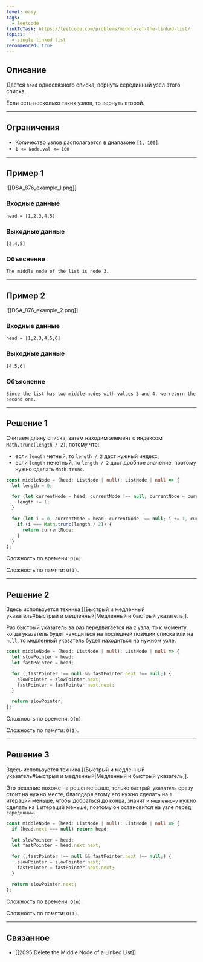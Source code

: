 ```yaml
---
level: easy
tags:
  - leetcode
linkToTask: https://leetcode.com/problems/middle-of-the-linked-list/
topics:
  - single linked list
recommended: true
---
```

## Описание

Дается `head` односвязного списка, вернуть серединный узел этого списка.

Если есть несколько таких узлов, то вернуть второй.

---
## Ограничения

- Количество узлов располагается в диапазоне `[1, 100]`.
- `1 <= Node.val <= 100`

---
## Пример 1

![[DSA_876_example_1.png]]
### Входные данные

```
head = [1,2,3,4,5]
```
### Выходные данные

```
[3,4,5]
```
### Объяснение

```
The middle node of the list is node 3.
```

---
## Пример 2

![[DSA_876_example_2.png]]
### Входные данные

```
head = [1,2,3,4,5,6]
```
### Выходные данные

```
[4,5,6]
```
### Объяснение

```
Since the list has two middle nodes with values 3 and 4, we return the second one.
```

---
## Решение 1

Считаем длину списка, затем находим элемент с индексом `Math.trunc(length / 2)`, потому что:
- если `length` четный, то `length / 2` даст нужный индекс;
- если `length` нечетный, то `length / 2` даст дробное значение, поэтому нужно сделать `Math.trunc`.

```typescript
const middleNode = (head: ListNode | null): ListNode | null => {
  let length = 0;

  for (let currentNode = head; currentNode !== null; currentNode = currentNode.next) {
    length += 1;
  }

  for (let i = 0, currentNode = head; currentNode !== null; i += 1, currentNode = currentNode.next) {
    if (i === Math.trunc(length / 2)) {
      return currentNode;
    } 
  }
};
```

Сложность по времени: `O(n)`.

Сложность по памяти: `O(1)`.

---
## Решение 2

Здесь используется техника [[Быстрый и медленный указатель#Быстрый и медленный|Медленный и быстрый указатель]].

Раз быстрый указатель за раз передвигается на `2` узла, то к моменту, когда указатель будет находиться на последней позиции списка или на `null`, то медленный указатель будет находиться на нужном узле.

```typescript
const middleNode = (head: ListNode | null): ListNode | null => {
  let slowPointer = head;
  let fastPointer = head;

  for (;fastPointer !== null && fastPointer.next !== null;) {
    slowPointer = slowPointer.next;
    fastPointer = fastPointer.next.next;
  }

  return slowPointer;
};
```

Сложность по времени: `O(n)`.

Сложность по памяти: `O(1)`.

---
## Решение 3

Здесь используется техника [[Быстрый и медленный указатель#Быстрый и медленный|Медленный и быстрый указатель]].

Это решение похоже на решение выше, только `быстрый указатель` сразу стоит на нужно месте, благодаря этому его нужно сделать на `1` итераций меньше, чтобы добраться до конца, значит и `медленному` нужно сделать на `1` итераций меньше, поэтому он остановится на узле перед `серединным.`

```typescript
const middleNode = (head: ListNode | null): ListNode | null => {
  if (head.next === null) return head;

  let slowPointer = head;
  let fastPointer = head.next.next;

  for (;fastPointer !== null && fastPointer.next !== null;) {
    slowPointer = slowPointer.next;
    fastPointer = fastPointer.next.next;
  }

  return slowPointer.next;
};
```

Сложность по времени: `O(n)`.

Сложность по памяти: `O(1)`.

---
## Связанное

- [[2095|Delete the Middle Node of a Linked List]]